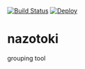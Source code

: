 [![Build Status](https://travis-ci.org/sakamotodesu/nazotoki.svg?branch=master)](https://travis-ci.org/sakamotodesu/nazotoki)
[![Deploy](https://www.herokucdn.com/deploy/button.png)](https://heroku.com/deploy)

nazotoki
========

grouping tool
